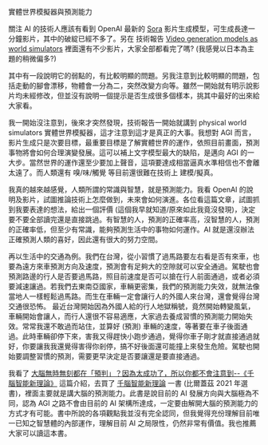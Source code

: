 實體世界模擬器與預測能力

關注 AI 的技術人應該有看到 OpenAI 最新的 [Sora](https://openai.com/sora) 影片生成模型，可生成長達一分鐘影片，其中的破綻已經不多了。另在 技術報告 [Video generation models as world simulators](https://openai.com/research/video-generation-models-as-world-simulators) 裡面還有不少影片，大家全部都看完了嗎? (我感覺以日本為主題的稍微偏多?)

其中有一段說明它的弱點的，有比較明顯的問題。另我注意到比較明顯的問題，包括走動的腳會漂移，物體會一分為二，突然改變方向等。雖然一開始就有明示說影片均未經修改，但並沒有說明一個提示是否生成很多個樣本，挑其中最好的出來給大家看。

我一開始沒注意到，後來才突然發現，技術報告一開始就講到 physical world simulators 實體世界模擬器，這才注意到這才是真正的大事。我想對 AGI 而言，影片生成只是次要目標，最重要目標是了解實體世界的運作，依照目前畫面，預測事物將會如何合理演變發展。這可以補上文字模型最大的缺陷，是邁向 AGI 的一大步。當然世界的運作還至少要加上聲音，這項要達成相當逼真水準相信也不會離太遠了。而人類還有 嗅/味/觸覺 等目前還很難在技術上 建模/擬真。

我真的越來越感覺，人類所謂的常識與智慧，就是預測能力。我看 OpenAI 的說明及影片，試圖推論技術上怎麼做到，未來會如何演進。各位看這篇文章，試圖抓到我要表達的想法，給出一個評價 (這個我早就知道/原來如此我竟沒發現)，決定要不要全部讀完還是直接跳過。有智慧的人，預測的正確率高，沒智慧的人，預測的正確率低，但至少有常識，能夠預測生活中的事物如何運作。AI 就是還沒辦法正確預測人類的喜好，因此還有很大的努力空間。

再以生活中的交通為例。我們在台灣，從小習慣了過馬路要左右看是否有來車，也要為遠方來車預測方向及速度，預測會有足夠大的空隙就可以安全通過。駕駛也會預測路邊的行人是否要過馬路，照目前速度是否可以搶在行人前面通過，或者必須要減速讓過。若我們去東南亞國家，車輛更密集，我們的預測能力失效，就無法像當地人一樣輕鬆過馬路。而生在車輛一定會讓行人的外國人來台灣，還會覺得台灣交通很恐怖。
最近台灣開始因為外國人給的行人地獄稱號，竟然開始轉變風氣，車輛開始會讓人，而行人還很不容易適應，大家過去養成習慣的預測能力開始失效。常常我還不敢過而站住，並算好 (預測) 車輛的速度，等著要在車子後面通過。此時車輛卻停下來，害我又得趕快小跑步通過，覺得你車子剛才就直接通過就好，你要讓我我還覺得害得你剎停，搞不好後面還可能撞上來發生危險。駕駛也開始要調整習慣的預測，需要更早決定是否要讓還是要直接通過。

我看了 [大腦無時無刻都在「預判」？因為太成功了，所以你都不會注意到--《千腦智能新理論》](https://pansci.asia/archives/367192) 這篇介紹，去買了 [千腦智能新理論](https://www.books.com.tw/products/0010955536) 一書 (比爾蓋茲 2021 年選書)，裡面主要就是講大腦的預測能力。此書是說目前的 AI 發展方向與大腦極為不同，認為 AGI 之路不會由目前的 AI 架構所達成，一定要由解開大腦的預測能力的方式才有可能。書中所說的各項觀點我並沒有完全認同，但我覺得充份理解目前唯一已知之智慧體的內部運作，理解目前 AI 之局限性，仍然非常有價值。我也推薦大家可以讀這本書。